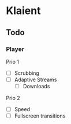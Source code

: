 # Klaient

## Todo

### Player

Prio 1
- [ ] Scrubbing
- [ ] Adaptive Streams
    - [ ] Downloads

Prio 2
- [ ] Speed
- [ ] Fullscreen transitions